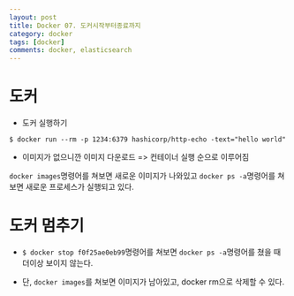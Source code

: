 ```yaml
---
layout: post
title: Docker 07. 도커시작부터종료까지
category: docker
tags: [docker]
comments: docker, elasticsearch
---
```


# 도커

- 도커 실행하기

```
$ docker run --rm -p 1234:6379 hashicorp/http-echo -text="hello world"
```

- 이미지가 없으니깐 이미지 다운로드 => 컨테이너 실행 순으로 이루어짐

`docker images`명령어를 쳐보면 새로운 이미지가 나와있고 `docker ps -a`명령어를 쳐보면 새로운 프로세스가 실행되고 있다.

# 도커 멈추기

- `$ docker stop f0f25ae0eb99`명령어를 쳐보면 `docker ps -a`명령어를 쳤을 때 더이상 보이지 않는다.

- 단, `docker images`를 쳐보면 이미지가 남아있고, docker rm으로 삭제할 수 있다.
